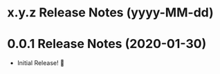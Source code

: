 x.y.z Release Notes (yyyy-MM-dd)
=============================================================

0.0.1 Release Notes (2020-01-30)
=============================================================

* Initial Release! 🎉
